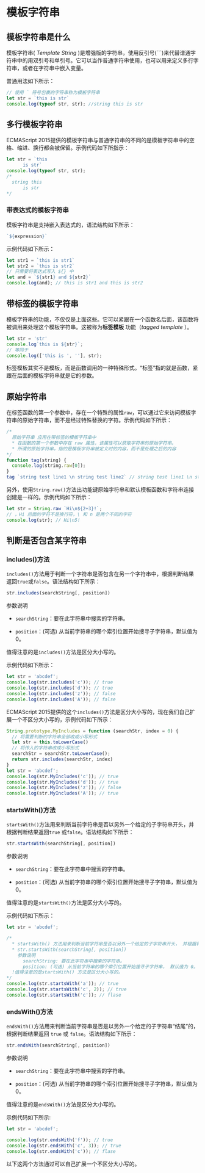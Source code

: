 # 模板字符串

## 模板字符串是什么

模板字符串( *Template String*  )是增强版的字符串，使用反引号(```)来代替谱通字符串中的用双引号和单引号。它可以当作普通字符串使用，也可以用来定义多行字符串，或者在字符串中嵌入变量。

普通用法如下所示：

```JavaScript
// 使用 ` 符号包裹的字符串称为模板字符串
let str = `this is str`
console.log(typeof str, str); //string this is str
```


## 多行模板字符串

ECMAScript 2015提供的模板字符串与普通字符串的不同的是模板字符串中的空格、缩进、换行都会被保留。示例代码如下所指示：

```JavaScript
let str = `this 
      is str`
console.log(typeof str, str);
/*
  string this 
      is str
*/
```


### 带表达式的模板字符串

模板字符串是支持嵌入表达式的，语法结构如下所示：

```JavaScript
`${expression}`
```


示例代码如下所示：   

```JavaScript
let str1 = `this is str1`
let str2 = `this is str2`
// 只需要将表达式写入 ${} 中
let and = `${str1} and ${str2}`
console.log(and); // this is str1 and this is str2
```


## 带标签的模板字符串

模板字符串的功能，不仅仅是上面这些。它可以紧跟在一个函数名后面，该函数将被调用来处理这个模板字符串。这被称为**标签模板** 功能（*tagged template* ）。

```JavaScript
let str = 'str'
console.log`this is ${str}`;
// 等同于
console.log(['this is ', ''], str);
```


标签模板其实不是模板，而是函数调用的一种特殊形式。“标签”指的就是函数，紧跟在后面的模板字符串就是它的参数。

## 原始字符串

在标签函数的第一个参数中，存在一个特殊的属性`raw`，可以通过它来访问模板字符串的原始字符串，而不是经过特殊替换的字符。示例代码如下所示：

```JavaScript
/*
  原始字符串 应用在带标签的模板字符串中
  * 在函数的第一个参数中存在 raw 属性，该属性可以获取字符串的原始字符串。
  * 所谓的原始字符串，指的是模板字符串被定义时的内容，而不是处理之后的内容
*/
function tag(string) {
  console.log(string.raw[0]);
}
tag `string test line1 \n string test line2` // string test line1 \n string test line2
```


另外，使用`String.raw()`方法出功能键原始字符串和默认模板函数和字符串连接创建是一样的。示例代码如下所示：

```JavaScript
let str = String.raw `Hi\n${2+3}!`;
// ，Hi 后面的字符不是换行符，\ 和 n 是两个不同的字符
console.log(str); // Hi\n5!
```


## 判断是否包含某字符串

### includes()方法

`includes()`方法用于判断一个字符串是否包含在另一个字符串中，根据判断结果返回`true`或`false`。语法结构如下所示：

```JavaScript
str.includes(searchString[, position])
```


参数说明

- `searchString`：要在此字符串中搜索的字符串。

- `position`：(可选) 从当前字符串的哪个索引位置开始搜寻子字符串，默认值为 0。

值得注意的是`includes()`方法是区分大小写的。

示例代码如下所示：

```JavaScript
let str = 'abcdef';
console.log(str.includes('c')); // true
console.log(str.includes('d')); // true
console.log(str.includes('z')); // false
console.log(str.includes('A')); // false
```


ECMAScript 2015提供的这个`includes()`方法是区分大小写的，现在我们自己扩展一个不区分大小写的，示例代码如下所示：

```JavaScript
String.prototype.MyIncludes = function (searchStr, index = 0) {
  // 将需要判断的字符串全部改成小写形式
  let str = this.toLowerCase()
  // 将传入的字符串改成小写形式
  searchStr = searchStr.toLowerCase();
  return str.includes(searchStr, index)
}
let str = 'abcdef';
console.log(str.MyIncludes('c')); // true
console.log(str.MyIncludes('d')); // true
console.log(str.MyIncludes('z')); // false
console.log(str.MyIncludes('A')); // true
```


### startsWith()方法

`startsWith()`方法用来判断当前字符串是否以另外一个给定的子字符串开头，并根据判断结果返回`true` 或`false`。语法结构如下所示：

```JavaScript
str.startsWith(searchString[, position])
```


参数说明

- `searchString`：要在此字符串中搜索的字符串。

- `position`：(可选) 从当前字符串的哪个索引位置开始搜寻子字符串，默认值为 0。

值得注意的是`startsWith()`方法是区分大小写的。

示例代码如下所示：

```JavaScript
let str = 'abcdef';

/*
  * startsWith() 方法用来判断当前字符串是否以另外一个给定的子字符串开头， 并根据判断结果返回 true 或 false。
  * str.startsWith(searchString[, position])
    参数说明
      searchString: 要在此字符串中搜索的字符串。 
      position: (可选) 从当前字符串的哪个索引位置开始搜寻子字符串， 默认值为 0。
  !值得注意的是startsWith() 方法是区分大小写的。
*/
console.log(str.startsWith('a')); // true
console.log(str.startsWith('c', 2)); // true
console.log(str.startsWith('c')); // flase
```


### endsWith()方法

`endsWith()`方法用来判断当前字符串是否是以另外一个给定的子字符串“结尾”的，根据判断结果返回 `true` 或 `false`。语法结构如下所示：

```JavaScript
str.endsWith(searchString[, position])
```


参数说明

- `searchString`：要在此字符串中搜索的字符串。

- `position`：(可选) 从当前字符串的哪个索引位置开始搜寻子字符串，默认值为0。

值得注意的是`endsWith()`方法是区分大小写的。

示例代码如下所示:

```JavaScript
let str = 'abcdef';

console.log(str.endsWith('f')); // true
console.log(str.endsWith('c', 3)); // true
console.log(str.endsWith('c')); // flase
```


以下这两个方法通过可以自己扩展一个不区分大小写的。

